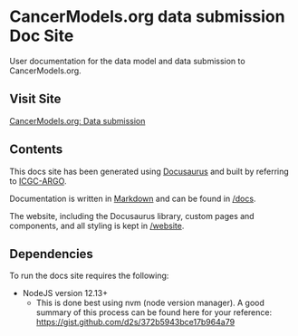 # CancerModels.org data submission Doc Site

User documentation for the data model and data submission to CancerModels.org.

## Visit Site

[CancerModels.org: Data submission](https://www.cancermodels.org/submit)

## Contents

This docs site has been generated using [Docusaurus](https://docusaurus.io/) and built by referring to [ICGC-ARGO](https://github.com/icgc-argo/argo-docs).

Documentation is written in [Markdown](https://github.com/adam-p/markdown-here/wiki/Markdown-Cheatsheet) and can be found in [/docs](docs).

The website, including the Docusaurus library, custom pages and components, and all styling is kept in [/website](website).

## Dependencies

To run the docs site requires the following:

- NodeJS version 12.13+
  - This is done best using nvm (node version manager). A good summary of this process can be found here for your reference: https://gist.github.com/d2s/372b5943bce17b964a79
